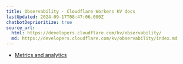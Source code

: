 ```yaml
---
title: Observability · Cloudflare Workers KV docs
lastUpdated: 2024-09-17T08:47:06.000Z
chatbotDeprioritize: true
source_url:
  html: https://developers.cloudflare.com/kv/observability/
  md: https://developers.cloudflare.com/kv/observability/index.md
---
```


* [Metrics and analytics](https://developers.cloudflare.com/kv/observability/metrics-analytics/)
